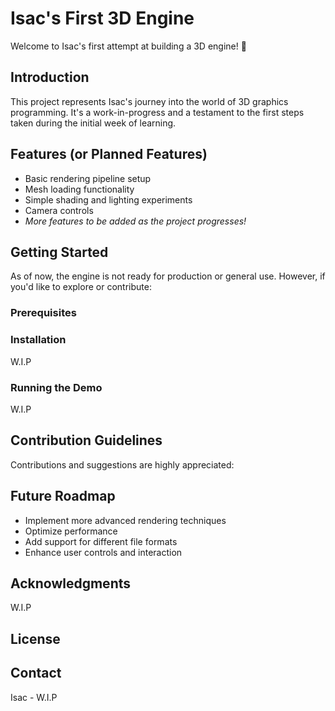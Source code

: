 ﻿<!DOCTYPE html>
<html lang="en">
<head>
  <meta charset="UTF-8">
  <meta name="viewport" content="width=device-width, initial-scale=1.0">
  <title>Isac's First 3D Engine</title>
</head>
<body>
  <h1>Isac's First 3D Engine</h1>
  <p>Welcome to Isac's first attempt at building a 3D engine! 🚀</p>

  <h2>Introduction</h2>
  <p>This project represents Isac's journey into the world of 3D graphics programming. It's a work-in-progress and a testament to the first steps taken during the initial week of learning.</p>

  <h2>Features (or Planned Features)</h2>
  <ul>
    <li>Basic rendering pipeline setup</li>
    <li>Mesh loading functionality</li>
    <li>Simple shading and lighting experiments</li>
    <li>Camera controls</li>
    <li><em>More features to be added as the project progresses!</em></li>
  </ul>

  <h2>Getting Started</h2>
  <p>As of now, the engine is not ready for production or general use. However, if you'd like to explore or contribute:</p>
  <h3>Prerequisites</h3>
  <W.I.P</p>
  <h3>Installation</h3>
  <p>W.I.P</p>
  <h3>Running the Demo</h3>
  <p>W.I.P</p>

  <h2>Contribution Guidelines</h2>
  <p>Contributions and suggestions are highly appreciated:</p>
 
  <h2>Future Roadmap</h2>
  <ul>
    <li>Implement more advanced rendering techniques</li>
    <li>Optimize performance</li>
    <li>Add support for different file formats</li>
    <li>Enhance user controls and interaction</li>
  </ul>

  <h2>Acknowledgments</h2>
  <p>W.I.P</p>

  <h2>License</h2>


  <h2>Contact</h2>
  <p>Isac - W.I.P </p>
</body>
</html>
